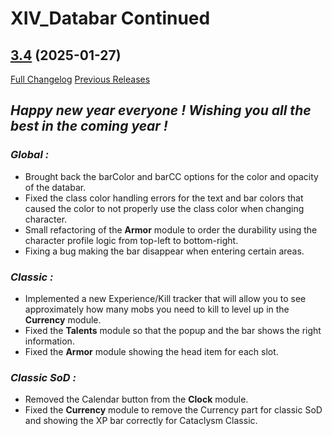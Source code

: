 # XIV_Databar Continued

## [3.4](https://github.com/ZelionGG/XIV_Databar-Continued/tree/v3.4) (2025-01-27)

[Full Changelog](https://github.com/ZelionGG/XIV_Databar-Continued/compare/v3.3.1...v3.4) [Previous Releases](https://github.com/ZelionGG/XIV_Databar-Continued/releases)

## _Happy new year everyone ! Wishing you all the best in the coming year !_

### _Global :_

- Brought back the barColor and barCC options for the color and opacity of the databar.
- Fixed the class color handling errors for the text and bar colors that caused the color to not properly use the class color when changing character.
- Small refactoring of the **Armor** module to order the durability using the character profile logic from top-left to bottom-right.
- Fixing a bug making the bar disappear when entering certain areas.

### _Classic :_

- Implemented a new Experience/Kill tracker that will allow you to see approximately how many mobs you need to kill to level up in the **Currency** module.
- Fixed the **Talents** module so that the popup and the bar shows the right information.
- Fixed the **Armor** module showing the head item for each slot.

### _Classic SoD :_

- Removed the Calendar button from the **Clock** module.
- Fixed the **Currency** module to remove the Currency part for classic SoD and showing the XP bar correctly for Cataclysm Classic.
